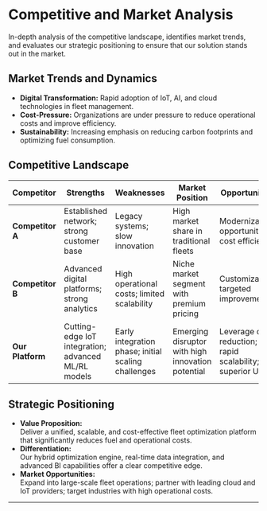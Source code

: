 # Competitive and Market Analysis

In-depth analysis of the competitive landscape, identifies market trends, and evaluates our strategic positioning to ensure that our solution stands out in the market.

## Market Trends and Dynamics
- **Digital Transformation:** Rapid adoption of IoT, AI, and cloud technologies in fleet management.
- **Cost-Pressure:** Organizations are under pressure to reduce operational costs and improve efficiency.
- **Sustainability:** Increasing emphasis on reducing carbon footprints and optimizing fuel consumption.

## Competitive Landscape

| **Competitor**   | **Strengths**                                  | **Weaknesses**                                    | **Market Position**               | **Opportunities**                                  | **Threats**                                      |
|------------------|------------------------------------------------|---------------------------------------------------|-----------------------------------|----------------------------------------------------|-------------------------------------------------|
| **Competitor A** | Established network; strong customer base      | Legacy systems; slow innovation                  | High market share in traditional fleets | Modernization opportunities; cost efficiency       | Aggressive pricing; emerging disruptive startups |
| **Competitor B** | Advanced digital platforms; strong analytics    | High operational costs; limited scalability       | Niche market segment with premium pricing | Customization; targeted improvements                | Regulatory pressures; rapid tech advancements      |
| **Our Platform** | Cutting-edge IoT integration; advanced ML/RL models | Early integration phase; initial scaling challenges | Emerging disruptor with high innovation potential | Leverage cost reduction; rapid scalability; superior UX | Imitation risk; market volatility                |

## Strategic Positioning
- **Value Proposition:**  
  Deliver a unified, scalable, and cost-effective fleet optimization platform that significantly reduces fuel and operational costs.
- **Differentiation:**  
  Our hybrid optimization engine, real-time data integration, and advanced BI capabilities offer a clear competitive edge.
- **Market Opportunities:**  
  Expand into large-scale fleet operations; partner with leading cloud and IoT providers; target industries with high operational costs.

---
